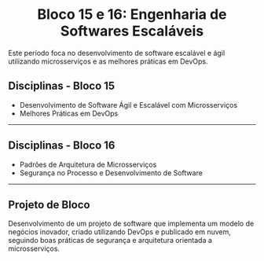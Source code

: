 <h1 align="center"> Bloco 15 e 16: Engenharia de Softwares Escaláveis </h1>

Este período foca no desenvolvimento de software escalável e ágil utilizando microsserviços e as melhores práticas em DevOps. 

## Disciplinas - Bloco 15

- Desenvolvimento de Software Ágil e Escalável com Microsserviços
- Melhores Práticas em DevOps
________________________________________

## Disciplinas - Bloco 16

- Padrões de Arquitetura de Microsserviços
- Segurança no Processo e Desenvolvimento de Software
________________________________________

## Projeto de Bloco

Desenvolvimento de um projeto de software que implementa um modelo de negócios inovador, criado utilizando DevOps e publicado em nuvem, seguindo boas práticas de segurança e arquitetura orientada a microsserviços.

